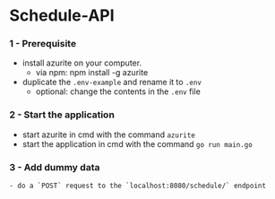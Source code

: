 # Schedule-API

### 1 - Prerequisite
- install azurite on your computer.
    - via npm: npm install -g azurite
- duplicate the `.env-example` and rename it to `.env`
    - optional: change the contents in the `.env` file

### 2 - Start the application
- start azurite in cmd with the command `azurite`
- start the application in cmd with the command `go run main.go`

### 3 - Add dummy data
    - do a `POST` request to the `localhost:8080/schedule/` endpoint